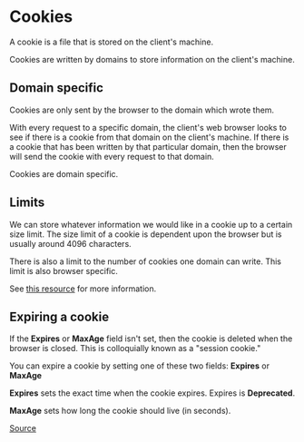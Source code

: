 # Cookies

A cookie is a file that is stored on the client's machine.

Cookies are written by domains to store information on the client's machine.

## Domain specific

Cookies are only sent by the browser to the domain which wrote them.

With every request to a specific domain, the client's web browser looks to see if there is a cookie from that domain on the client's machine. If there is a cookie that has been written by that particular domain, then the browser will send the cookie with every request to that domain.

Cookies are domain specific.

## Limits

We can store whatever information we would like in a cookie up to a certain size limit. The size limit of a cookie is dependent upon the browser but is usually around 4096 characters.

There is also a limit to the number of cookies one domain can write. This limit is also browser specific.

See [this resource](http://browsercookielimits.squawky.net/) for more information.

## Expiring a cookie

If the **Expires** or **MaxAge** field isn't set, then the cookie is deleted when the browser is closed. This is colloquially known as a "session cookie."

You can expire a cookie by setting one of these two fields: **Expires** or **MaxAge**

**Expires** sets the exact time when the cookie expires. Expires is **Deprecated**.

**MaxAge** sets how long the cookie should live (in seconds).

[Source](https://github.com/GoesToEleven/golang-web-dev/tree/master/029_cookies)
